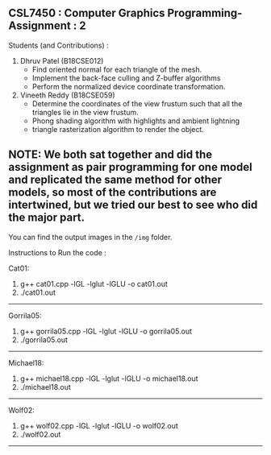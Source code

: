 CSL7450 : Computer Graphics
Programming-Assignment : 2
---------------------------

Students (and Contributions) : 

1. Dhruv Patel (B18CSE012)
    - Find oriented normal for each triangle of the mesh.
    - Implement the back-face culling and Z-buffer algorithms
    - Perform the normalized device coordinate transformation.
2. Vineeth Reddy (B18CSE059)
    - Determine the coordinates of the view frustum such that all the triangles lie in the view frustum.
    - Phong shading algorithm with highlights and ambient lightning
    - triangle rasterization algorithm to render the object.

NOTE: We both sat together and did the assignment as pair programming for one model and replicated the same method for other models, so most of the contributions are intertwined, but we tried our best to see who did the major part.
-----------------------------

You can find the output images in the `/img` folder.

Instructions to Run the code :

Cat01:

1. g++ cat01.cpp -lGL -lglut -lGLU -o cat01.out 
2. ./cat01.out
--------------------------------------------------------------

Gorrila05:

1. g++ gorrila05.cpp -lGL -lglut -lGLU -o gorrila05.out
2. ./gorrila05.out
--------------------------------------------------------------

Michael18:

1. g++ michael18.cpp -lGL -lglut -lGLU -o michael18.out
2. ./michael18.out
--------------------------------------------------------------

Wolf02:

1. g++ wolf02.cpp -lGL -lglut -lGLU -o wolf02.out
2. ./wolf02.out
--------------------------------------------------------------
